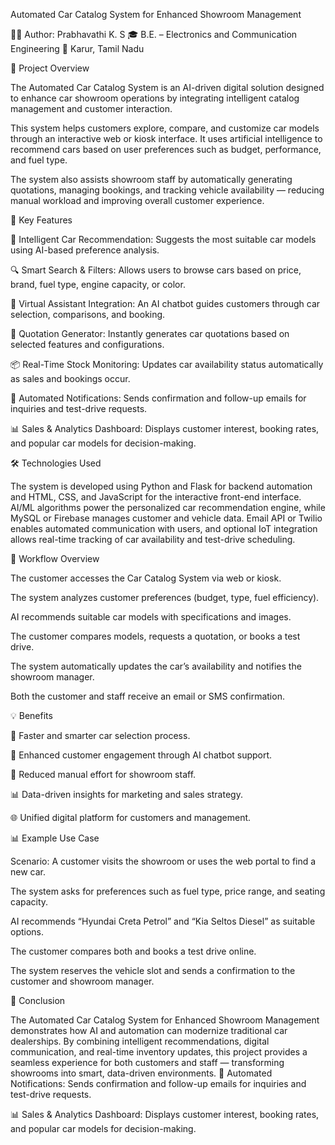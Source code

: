 Automated Car Catalog System for Enhanced Showroom Management

👩‍💼 Author: Prabhavathi K. S
🎓 B.E. – Electronics and Communication Engineering
📍 Karur, Tamil Nadu

📘 Project Overview

The Automated Car Catalog System is an AI-driven digital solution designed to enhance car showroom operations by integrating intelligent catalog management and customer interaction.

This system helps customers explore, compare, and customize car models through an interactive web or kiosk interface. It uses artificial intelligence to recommend cars based on user preferences such as budget, performance, and fuel type.

The system also assists showroom staff by automatically generating quotations, managing bookings, and tracking vehicle availability — reducing manual workload and improving overall customer experience.

🧩 Key Features

🚗 Intelligent Car Recommendation: Suggests the most suitable car models using AI-based preference analysis.

🔍 Smart Search & Filters: Allows users to browse cars based on price, brand, fuel type, engine capacity, or color.

💬 Virtual Assistant Integration: An AI chatbot guides customers through car selection, comparisons, and booking.

🧾 Quotation Generator: Instantly generates car quotations based on selected features and configurations.

📦 Real-Time Stock Monitoring: Updates car availability status automatically as sales and bookings occur.

📧 Automated Notifications: Sends confirmation and follow-up emails for inquiries and test-drive requests.

📊 Sales & Analytics Dashboard: Displays customer interest, booking rates, and popular car models for decision-making.

🛠️ Technologies Used

The system is developed using Python and Flask for backend automation and HTML, CSS, and JavaScript for the interactive front-end interface. AI/ML algorithms power the personalized car recommendation engine, while MySQL or Firebase manages customer and vehicle data. Email API or Twilio enables automated communication with users, and optional IoT integration allows real-time tracking of car availability and test-drive scheduling.

🔄 Workflow Overview

The customer accesses the Car Catalog System via web or kiosk.

The system analyzes customer preferences (budget, type, fuel efficiency).

AI recommends suitable car models with specifications and images.

The customer compares models, requests a quotation, or books a test drive.

The system automatically updates the car’s availability and notifies the showroom manager.

Both the customer and staff receive an email or SMS confirmation.

💡 Benefits

🚀 Faster and smarter car selection process.

💬 Enhanced customer engagement through AI chatbot support.

🔄 Reduced manual effort for showroom staff.

📊 Data-driven insights for marketing and sales strategy.

🌐 Unified digital platform for customers and management.

📊 Example Use Case

Scenario:
A customer visits the showroom or uses the web portal to find a new car.

The system asks for preferences such as fuel type, price range, and seating capacity.

AI recommends “Hyundai Creta Petrol” and “Kia Seltos Diesel” as suitable options.

The customer compares both and books a test drive online.

The system reserves the vehicle slot and sends a confirmation to the customer and showroom manager.

🏁 Conclusion

The Automated Car Catalog System for Enhanced Showroom Management demonstrates how AI and automation can modernize traditional car dealerships.
By combining intelligent recommendations, digital communication, and real-time inventory updates, this project provides a seamless experience for both customers and staff — transforming showrooms into smart, data-driven environments.
📧 Automated Notifications: Sends confirmation and follow-up emails for inquiries and test-drive requests.

📊 Sales & Analytics Dashboard: Displays customer interest, booking rates, and popular car models for decision-making.
